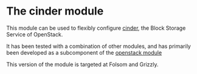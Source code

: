 # The cinder module

This module can be used to flexibly configure [cinder](http://wiki.openstack.org/Cinder), the Block Storage Service of OpenStack.

It has been tested with a combination of other modules, and has primarily been developed as a subcomponent of the [openstack module](https://github.com/stackforge/puppet-openstack)

This version of the module is targeted at Folsom and Grizzly.
